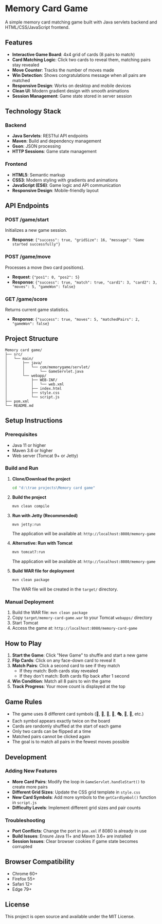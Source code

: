 # Memory Card Game

A simple memory card matching game built with Java servlets backend and HTML/CSS/JavaScript frontend.

## Features

- **Interactive Game Board**: 4x4 grid of cards (8 pairs to match)
- **Card Matching Logic**: Click two cards to reveal them, matching pairs stay revealed
- **Move Counter**: Tracks the number of moves made
- **Win Detection**: Shows congratulations message when all pairs are matched
- **Responsive Design**: Works on desktop and mobile devices
- **Clean UI**: Modern gradient design with smooth animations
- **Session Management**: Game state stored in server session

## Technology Stack

### Backend
- **Java Servlets**: RESTful API endpoints
- **Maven**: Build and dependency management
- **Gson**: JSON processing
- **HTTP Sessions**: Game state management

### Frontend
- **HTML5**: Semantic markup
- **CSS3**: Modern styling with gradients and animations
- **JavaScript (ES6)**: Game logic and API communication
- **Responsive Design**: Mobile-friendly layout

## API Endpoints

### POST /game/start
Initializes a new game session.
- **Response**: `{"success": true, "gridSize": 16, "message": "Game started successfully"}`

### POST /game/move
Processes a move (two card positions).
- **Request**: `{"pos1": 0, "pos2": 5}`
- **Response**: `{"success": true, "match": true, "card1": 3, "card2": 3, "moves": 5, "gameWon": false}`

### GET /game/score
Returns current game statistics.
- **Response**: `{"success": true, "moves": 5, "matchedPairs": 2, "gameWon": false}`

## Project Structure

```
Memory card game/
├── src/
│   └── main/
│       ├── java/
│       │   └── com/memorygame/servlet/
│       │       └── GameServlet.java
│       └── webapp/
│           ├── WEB-INF/
│           │   └── web.xml
│           ├── index.html
│           ├── style.css
│           └── script.js
├── pom.xml
└── README.md
```

## Setup Instructions

### Prerequisites
- Java 11 or higher
- Maven 3.6 or higher
- Web server (Tomcat 9+ or Jetty)

### Build and Run

1. **Clone/Download the project**
   ```bash
   cd "d:\trae projects\Memory card game"
   ```

2. **Build the project**
   ```bash
   mvn clean compile
   ```

3. **Run with Jetty (Recommended)**
   ```bash
   mvn jetty:run
   ```
   The application will be available at: `http://localhost:8080/memory-game`

4. **Alternative: Run with Tomcat**
   ```bash
   mvn tomcat7:run
   ```
   The application will be available at: `http://localhost:8080/memory-game`

5. **Build WAR file for deployment**
   ```bash
   mvn clean package
   ```
   The WAR file will be created in the `target/` directory.

### Manual Deployment

1. Build the WAR file: `mvn clean package`
2. Copy `target/memory-card-game.war` to your Tomcat `webapps/` directory
3. Start Tomcat
4. Access the game at: `http://localhost:8080/memory-card-game`

## How to Play

1. **Start the Game**: Click "New Game" to shuffle and start a new game
2. **Flip Cards**: Click on any face-down card to reveal it
3. **Match Pairs**: Click a second card to see if they match
   - If they match: Both cards stay revealed
   - If they don't match: Both cards flip back after 1 second
4. **Win Condition**: Match all 8 pairs to win the game
5. **Track Progress**: Your move count is displayed at the top

## Game Rules

- The game uses 8 different card symbols (🎈, 🎯, 🎪, 🎨, 🎭, 🎵, 🎸, etc.)
- Each symbol appears exactly twice on the board
- Cards are randomly shuffled at the start of each game
- Only two cards can be flipped at a time
- Matched pairs cannot be clicked again
- The goal is to match all pairs in the fewest moves possible

## Development

### Adding New Features
- **More Card Pairs**: Modify the loop in `GameServlet.handleStart()` to create more pairs
- **Different Grid Sizes**: Update the CSS grid template in `style.css`
- **New Card Symbols**: Add more symbols to the `getCardSymbol()` function in `script.js`
- **Difficulty Levels**: Implement different grid sizes and pair counts

### Troubleshooting
- **Port Conflicts**: Change the port in `pom.xml` if 8080 is already in use
- **Build Issues**: Ensure Java 11+ and Maven 3.6+ are installed
- **Session Issues**: Clear browser cookies if game state becomes corrupted

## Browser Compatibility
- Chrome 60+
- Firefox 55+
- Safari 12+
- Edge 79+

## License
This project is open source and available under the MIT License.
